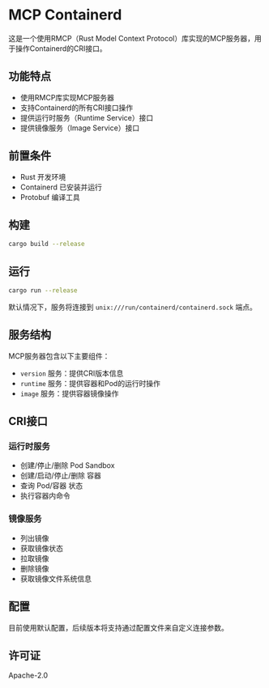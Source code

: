 # MCP Containerd

这是一个使用RMCP（Rust Model Context Protocol）库实现的MCP服务器，用于操作Containerd的CRI接口。

## 功能特点

- 使用RMCP库实现MCP服务器
- 支持Containerd的所有CRI接口操作
- 提供运行时服务（Runtime Service）接口
- 提供镜像服务（Image Service）接口

## 前置条件

- Rust 开发环境
- Containerd 已安装并运行
- Protobuf 编译工具

## 构建

```bash
cargo build --release
```

## 运行

```bash
cargo run --release
```

默认情况下，服务将连接到 `unix:///run/containerd/containerd.sock` 端点。

## 服务结构

MCP服务器包含以下主要组件：

- `version` 服务：提供CRI版本信息
- `runtime` 服务：提供容器和Pod的运行时操作
- `image` 服务：提供容器镜像操作

## CRI接口

### 运行时服务

- 创建/停止/删除 Pod Sandbox
- 创建/启动/停止/删除 容器
- 查询 Pod/容器 状态
- 执行容器内命令

### 镜像服务

- 列出镜像
- 获取镜像状态
- 拉取镜像
- 删除镜像
- 获取镜像文件系统信息

## 配置

目前使用默认配置，后续版本将支持通过配置文件来自定义连接参数。

## 许可证

Apache-2.0 